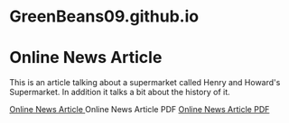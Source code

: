 # GreenBeans09.github.io
<h1>Online News Article</h1>
<p>This is an article talking about a supermarket called Henry and Howard's Supermarket. In addition it talks a bit about the history of it.</p> 
<a href="greenbeans09.github.io/WebDesign/OnlineNewsArticle.html" target="_self"> Online News Article </a
                                                                                                        <h4>Online News Article PDF</h4>
<a href=greenbeans09.github.io/WebDesign/Documents/Online News Article (Max Koerth).pdf" target="_self"> Online News Article PDF </a>
